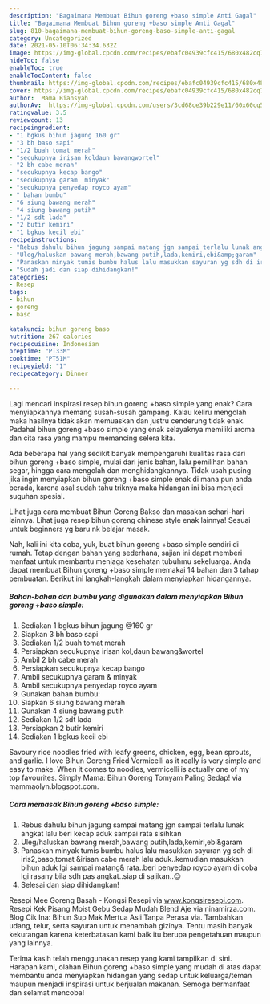 ```yaml
---
description: "Bagaimana Membuat Bihun goreng +baso simple Anti Gagal"
title: "Bagaimana Membuat Bihun goreng +baso simple Anti Gagal"
slug: 810-bagaimana-membuat-bihun-goreng-baso-simple-anti-gagal
category: Uncategorized
date: 2021-05-10T06:34:34.632Z
image: https://img-global.cpcdn.com/recipes/ebafc04939cfc415/680x482cq70/bihun-goreng-baso-simple-foto-resep-utama.jpg
hideToc: false
enableToc: true
enableTocContent: false
thumbnail: https://img-global.cpcdn.com/recipes/ebafc04939cfc415/680x482cq70/bihun-goreng-baso-simple-foto-resep-utama.jpg
cover: https://img-global.cpcdn.com/recipes/ebafc04939cfc415/680x482cq70/bihun-goreng-baso-simple-foto-resep-utama.jpg
author:  Mama Biansyah
authorAv:  https://img-global.cpcdn.com/users/3cd68ce39b229e11/60x60cq50/avatar.jpg
ratingvalue: 3.5
reviewcount: 13
recipeingredient:
- "1 bgkus bihun jagung 160 gr"
- "3 bh baso sapi"
- "1/2 buah tomat merah"
- "secukupnya irisan koldaun bawangwortel"
- "2 bh cabe merah"
- "secukupnya kecap bango"
- "secukupnya garam  minyak"
- "secukupnya penyedap royco ayam"
- " bahan bumbu"
- "6 siung bawang merah"
- "4 siung bawang putih"
- "1/2 sdt lada"
- "2 butir kemiri"
- "1 bgkus kecil ebi"
recipeinstructions:
- "Rebus dahulu bihun jagung sampai matang jgn sampai terlalu lunak angkat lalu beri kecap aduk sampai rata sisihkan"
- "Uleg/haluskan bawang merah,bawang putih,lada,kemiri,ebi&amp;garam"
- "Panaskan minyak tumis bumbu halus lalu masukkan sayuran yg sdh di iris2,baso,tomat &amp;irisan cabe merah lalu aduk..kemudian masukkan bihun aduk lgi sampai matang&amp; rata..beri penyedap royco ayam di coba lgi rasany bila sdh pas angkat..siap di sajikan..😊"
- "Sudah jadi dan siap dihidangkan!"
categories:
- Resep
tags:
- bihun
- goreng
- baso

katakunci: bihun goreng baso 
nutrition: 267 calories
recipecuisine: Indonesian
preptime: "PT33M"
cooktime: "PT51M"
recipeyield: "1"
recipecategory: Dinner

---
```



Lagi mencari inspirasi resep bihun goreng +baso simple yang enak? Cara menyiapkannya memang susah-susah gampang. Kalau keliru mengolah maka hasilnya tidak akan memuaskan dan justru cenderung tidak enak. Padahal bihun goreng +baso simple yang enak selayaknya memiliki aroma dan cita rasa yang mampu memancing selera kita.


Ada beberapa hal yang sedikit banyak mempengaruhi kualitas rasa dari bihun goreng +baso simple, mulai dari jenis bahan, lalu pemilihan bahan segar, hingga cara mengolah dan menghidangkannya. Tidak usah pusing jika ingin menyiapkan bihun goreng +baso simple enak di mana pun anda berada, karena asal sudah tahu triknya maka hidangan ini bisa menjadi suguhan spesial.

Lihat juga cara membuat Bihun Goreng Bakso dan masakan sehari-hari lainnya. Lihat juga resep bihun goreng chinese style enak lainnya! Sesuai untuk beginners yg baru nk belajar masak.


Nah, kali ini kita coba, yuk, buat bihun goreng +baso simple sendiri di rumah. Tetap dengan bahan yang sederhana, sajian ini dapat memberi manfaat untuk membantu menjaga kesehatan tubuhmu sekeluarga. Anda dapat membuat Bihun goreng +baso simple memakai 14 bahan dan 3 tahap pembuatan. Berikut ini langkah-langkah dalam menyiapkan hidangannya.

<!--inarticleads1-->

##### Bahan-bahan dan bumbu yang digunakan dalam menyiapkan Bihun goreng +baso simple:

1. Sediakan 1 bgkus bihun jagung @160 gr
1. Siapkan 3 bh baso sapi
1. Sediakan 1/2 buah tomat merah
1. Persiapkan secukupnya irisan kol,daun bawang&amp;wortel
1. Ambil 2 bh cabe merah
1. Persiapkan secukupnya kecap bango
1. Ambil secukupnya garam &amp; minyak
1. Ambil secukupnya penyedap royco ayam
1. Gunakan  bahan bumbu:
1. Siapkan 6 siung bawang merah
1. Gunakan 4 siung bawang putih
1. Sediakan 1/2 sdt lada
1. Persiapkan 2 butir kemiri
1. Sediakan 1 bgkus kecil ebi


Savoury rice noodles fried with leafy greens, chicken, egg, bean sprouts, and garlic. I love Bihun Goreng Fried Vermicelli as it really is very simple and easy to make. When it comes to noodles, vermicelli is actually one of my top favourites. Simply Mama: Bihun Goreng Tomyam Paling Sedap! via mammaolyn.blogspot.com. 

<!--inarticleads2-->

##### Cara memasak Bihun goreng +baso simple:

1. Rebus dahulu bihun jagung sampai matang jgn sampai terlalu lunak angkat lalu beri kecap aduk sampai rata sisihkan
1. Uleg/haluskan bawang merah,bawang putih,lada,kemiri,ebi&amp;garam
1. Panaskan minyak tumis bumbu halus lalu masukkan sayuran yg sdh di iris2,baso,tomat &amp;irisan cabe merah lalu aduk..kemudian masukkan bihun aduk lgi sampai matang&amp; rata..beri penyedap royco ayam di coba lgi rasany bila sdh pas angkat..siap di sajikan..😊
1. Selesai dan siap dihidangkan!

Resepi Mee Goreng Basah - Kongsi Resepi via www.kongsiresepi.com. Resepi Kek Pisang Moist Gebu Sedap Mudah Blend Aje via ninamirza.com. Blog Cik Ina: Bihun Sup Mak Mertua Asli Tanpa Perasa via. Tambahkan udang, telur, serta sayuran untuk menambah gizinya. Tentu masih banyak kekurangan karena keterbatasan kami baik itu berupa pengetahuan maupun yang lainnya. 

Terima kasih telah menggunakan resep yang kami tampilkan di sini. Harapan kami, olahan Bihun goreng +baso simple yang mudah di atas dapat membantu anda menyiapkan hidangan yang sedap untuk keluarga/teman maupun menjadi inspirasi untuk berjualan makanan. Semoga bermanfaat dan selamat mencoba!
